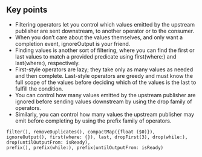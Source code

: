 ## Key points


- Filtering operators let you control which values emitted by the upstream publisher are sent downstream, to another operator or to the consumer.
- When you don’t care about the values themselves, and only want a completion event, ignoreOutput is your friend.
- Finding values is another sort of filtering, where you can find the first or last values to match a provided predicate using first(where:) and last(where:), respectively.
- First-style operators are lazy; they take only as many values as needed and then complete. Last-style operators are greedy and must know the full scope of the values before deciding which of the values is the last to fulfill the condition.
- You can control how many values emitted by the upstream publisher are ignored before sending values downstream by using the drop family of operators.
- Similarly, you can control how many values the upstream publisher may emit before completing by using the prefix family of operators.

```
filter(), removeDuplicates(), compactMap({float ($0)}), ignoreOutput(), first(where: {}), last, dropFirst(3), drop(while:), drop(untilOutputFrom: isReady),
prefix(), prefix(while:), prefix(untilOutputFrom: isReady)
```
